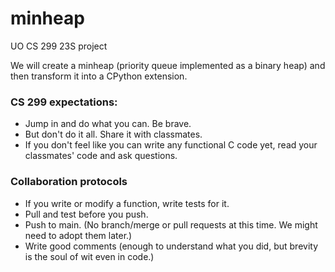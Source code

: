 # minheap

UO CS 299 23S project

We will create a minheap (priority queue implemented as a binary heap)
and then transform it into a CPython extension. 

### CS 299 expectations: 

* Jump in and do what you can. Be brave.
* But don't do it all.  Share it with classmates.
* If you don't feel like you can write any functional C code yet,
  read your classmates' code and ask questions.

### Collaboration protocols

* If you write or modify a function, write tests
  for it. 
* Pull and test before you push. 
* Push to main.  (No branch/merge or pull requests
  at this time.  We might need to adopt them later.)
* Write good comments (enough to understand what
  you did, but brevity is the soul of wit even in code.)
